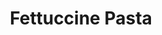 ---
pasta_image: "/images/pasta-2.jpg"
title: "Fettuccine Pasta"
title_fr: "Fettuccine Pasta"
pasta_content: "Far far away, behind the word mountains, far from the countries Vokalia and Consonantia"
pasta_content_fr: "French Far far away, behind the word mountains, far from the countries Vokalia and Consonantia"
pasta_price: "$2.90"
pasta_price_fr: "$2.90"
type: "pasta"
---